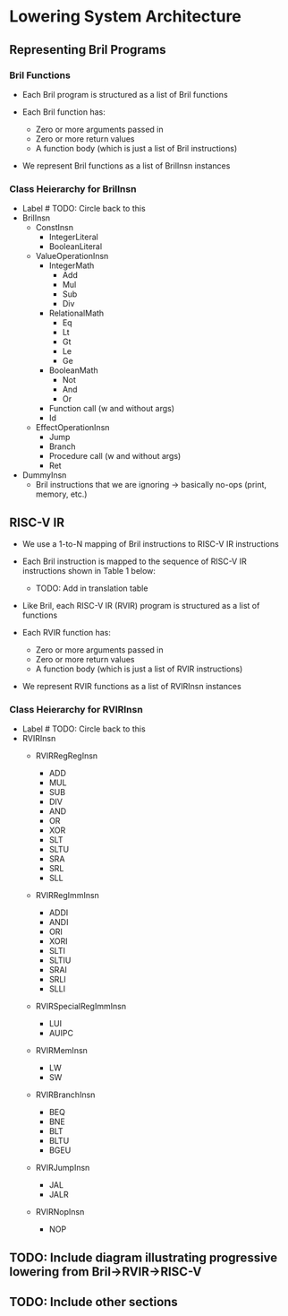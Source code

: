 # Lowering System Architecture

## Representing Bril Programs

### Bril Functions

- Each Bril program is structured as a list of Bril functions

- Each Bril function has:
  - Zero or more arguments passed in
  - Zero or more return values
  - A function body (which is just a list of Bril instructions)
- We represent Bril functions as a list of BrilInsn instances

### Class Heierarchy for BrilInsn

- Label # TODO: Circle back to this
- BrilInsn
  - ConstInsn
    - IntegerLiteral
    - BooleanLiteral
  - ValueOperationInsn
    - IntegerMath
      - Add
      - Mul
      - Sub
      - Div
    - RelationalMath
      - Eq
      - Lt
      - Gt
      - Le
      - Ge
    - BooleanMath
      - Not
      - And
      - Or
    - Function call (w and without args)
    - Id
  - EffectOperationInsn
    - Jump
    - Branch
    - Procedure call (w and without args)
    - Ret
- DummyInsn
  - Bril instructions that we are ignoring -> basically no-ops (print, memory, etc.)

## RISC-V IR

- We use a 1-to-N mapping of Bril instructions to RISC-V IR instructions
- Each Bril instruction is mapped to the sequence of RISC-V IR instructions shown in Table 1 below:
  - TODO: Add in translation table

- Like Bril, each RISC-V IR (RVIR) program is structured as a list of functions
- Each RVIR function has:
  - Zero or more arguments passed in
  - Zero or more return values
  - A function body (which is just a list of RVIR instructions)
- We represent RVIR functions as a list of RVIRInsn instances

### Class Heierarchy for RVIRInsn

- Label # TODO: Circle back to this
- RVIRInsn
  - RVIRRegRegInsn
    - ADD
    - MUL
    - SUB
    - DIV
    - AND
    - OR
    - XOR
    - SLT
    - SLTU
    - SRA
    - SRL
    - SLL

  - RVIRRegImmInsn
    - ADDI
    - ANDI
    - ORI
    - XORI
    - SLTI
    - SLTIU
    - SRAI
    - SRLI
    - SLLI

  - RVIRSpecialRegImmInsn
    - LUI
    - AUIPC

  - RVIRMemInsn
    - LW
    - SW

  - RVIRBranchInsn
    - BEQ
    - BNE
    - BLT
    - BLTU
    - BGEU

  - RVIRJumpInsn
    - JAL
    - JALR

  - RVIRNopInsn
    - NOP

## TODO: Include diagram illustrating progressive lowering from Bril->RVIR->RISC-V

## TODO: Include other sections
